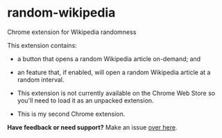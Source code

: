 # random-wikipedia
Chrome extension for Wikipedia randomness

This extension contains:
- a button that opens a random Wikipedia article on-demand; and
- an feature that, if enabled, will open a random Wikipedia article at a random interval.  

- This extension is not currently available on the Chrome Web Store so you'll need to load it as an unpacked extension.
- This is my second Chrome extension.

**Have feedback or need support?** Make an issue [over here](https://github.com/jellz/random-wikipedia/issues).
